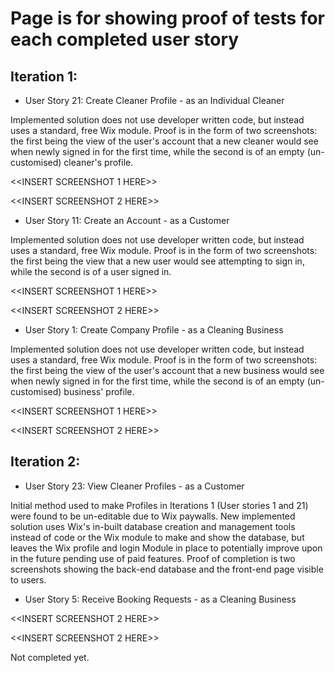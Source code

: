 # Page is for showing proof of tests for each completed user story 

## Iteration 1:

- User Story 21: Create Cleaner Profile - as an Individual Cleaner

Implemented solution does not use developer written code, but instead uses a standard, free Wix module. Proof is in the
form of two screenshots: the first being the view of the user's account that a new cleaner would see when newly signed in for the first time,
while the second is of an empty (un-customised) cleaner's profile.

<<INSERT SCREENSHOT 1 HERE>>

<<INSERT SCREENSHOT 2 HERE>>

- User Story 11: Create an Account - as a Customer

Implemented solution does not use developer written code, but instead uses a standard, free Wix module. Proof is in the
form of two screenshots: the first being the view that a new user would see attempting to sign in, while the second is 
of a user signed in.

<<INSERT SCREENSHOT 1 HERE>>

<<INSERT SCREENSHOT 2 HERE>>

- User Story 1: Create Company Profile - as a Cleaning Business

Implemented solution does not use developer written code, but instead uses a standard, free Wix module. Proof is in the
form of two screenshots: the first being the view of the user's account that a new business would see when newly signed in for the first time,
while the second is of an empty (un-customised) business' profile.

<<INSERT SCREENSHOT 1 HERE>>

<<INSERT SCREENSHOT 2 HERE>>

## Iteration 2:

- User Story 23: View Cleaner Profiles - as a Customer

Initial method used to make Profiles in Iterations 1 (User stories 1 and 21) were found to be un-editable due to Wix paywalls. 
New implemented solution uses Wix's in-built database creation and management tools instead of code or the Wix module to 
make and show the database, but leaves the Wix profile and login Module in place to potentially improve upon in the future
pending use of paid features. Proof of completion is two screenshots showing the back-end database and the front-end
page visible to users.

- User Story 5: Receive Booking Requests - as a Cleaning Business

<<INSERT SCREENSHOT 2 HERE>>

<<INSERT SCREENSHOT 2 HERE>>

Not completed yet.

